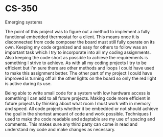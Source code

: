 # CS-350
Emerging systems
	
	
	
	
   The point of this project was to figure out a method to implement a fully functional embedded thermostat for a client. This means once it is disconnected from code composer the board must still fully operate on its own. Keeping my code organized and easy for others to follow was an important task which I try to incorporate into all my coding assignments. Also keeping the code short as possible to achieve the requirements is something I strive to achieve. 
As with all my coding projects I try to be efficient but I’m sure there are other methods and loops I could have used to make this assignment better. The other part of my project I could have improved is turning off all the other lights on the board so only the red light is active during its use. 
  
  
  Being able to write small code for a system with low hardware access is something I can add to all future projects. Making code more efficient in future projects by thinking about what room I must work with in memory and speed. All code projects whether it be embedded or not should achieve the goal in the shortest amount of code and work possible. Techniques I used to make the code readable and adaptable are my use of spacing and comments. This makes sure any third party can come in read and understand my code and make changes as necessary. 
